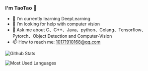 ### I'm TaoTao 👋
- 🌱 I’m currently learning DeepLearning
- 🤔 I’m looking for help with computer vision
- 💬 Ask me about C、C++、Java、python、Golang、Tensorflow、Pytorch、Object Detection and Computer-Vision
- 📫 How to reach me: 10171910168@qq.com

![Github Stats](https://github-readme-stats.vercel.app/api?username=huzixuan1&show_icons=true&theme=light)

![Most Used Languages](https://github-readme-stats.vercel.app/api/top-langs/?username=huzixuan1&theme=light)

